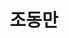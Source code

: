 ---
layout: hubs
key: Q56432838
title: 조동만
name: 조동만
description: 기업가, 한솔아이글로브 회장
score: 0.00026470032142181883
degree: 4
---